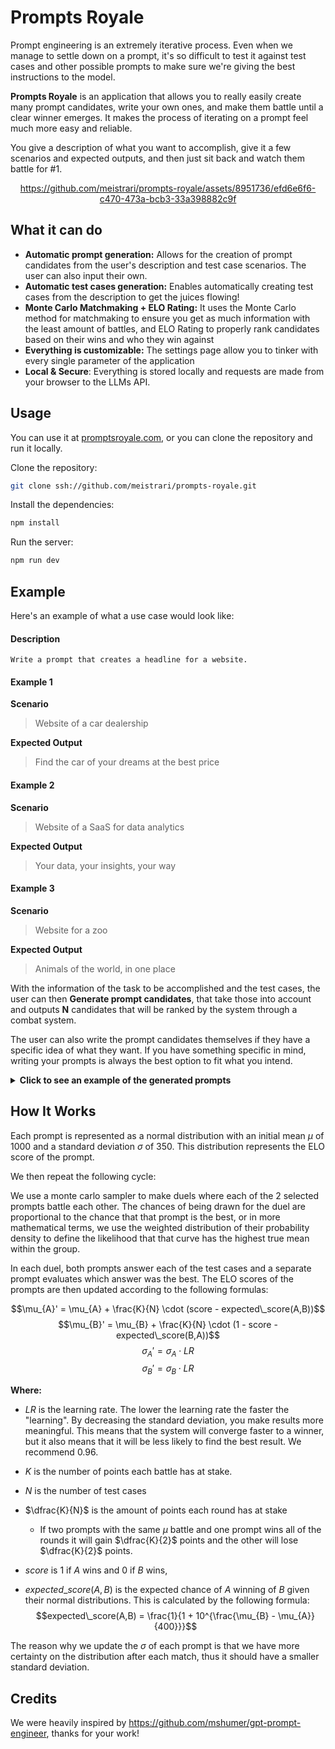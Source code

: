 # Prompts Royale

Prompt engineering is an extremely iterative process. Even when we manage to settle down on a prompt, it's so difficult to test it against test cases and other possible prompts to make sure we're giving the best instructions to the model.

**Prompts Royale** is an application that allows you to really easily create many prompt candidates, write your own ones, and make them battle until a clear winner emerges. It makes the process of iterating on a prompt feel much more easy and reliable.

You give a description of what you want to accomplish, give it a few scenarios and expected outputs, and then just sit back and watch them battle for #1.

<div align=center>
  
https://github.com/meistrari/prompts-royale/assets/8951736/efd6e6f6-c470-473a-bcb3-33a398882c9f

</div>

## What it can do
- **Automatic prompt generation:** Allows for the creation of prompt candidates from the user's description and test case scenarios. The user can also input their own.
- **Automatic test cases generation:** Enables automatically creating test cases from the description to get the juices flowing!
- **Monte Carlo Matchmaking + ELO Rating:** It uses the Monte Carlo method for matchmaking to ensure you get as much information with the least amount of battles, and ELO Rating to properly rank candidates based on their wins and who they win against
- **Everything is customizable:** The settings page allow you to tinker with every single parameter of the application
- **Local & Secure**: Everything is stored locally and requests are made from your browser to the LLMs API. 

## Usage
You can use it at [promptsroyale.com](https://promptsroyale.com/), or you can clone the repository and run it locally.

Clone the repository:
```bash
git clone ssh://github.com/meistrari/prompts-royale.git
```

Install the dependencies:
```bash
npm install
```

Run the server:
```bash
npm run dev
```

## Example

Here's an example of what a use case would look like:
#### Description
```
Write a prompt that creates a headline for a website.
```
#### Example 1
**Scenario**
> Website of a car dealership

**Expected Output**
> Find the car of your dreams at the best price
#### Example 2
**Scenario**
> Website of a SaaS for data analytics

**Expected Output**
> Your data, your insights, your way
#### Example 3
**Scenario**
> Website for a zoo

**Expected Output**
> Animals of the world, in one place

With the information of the task to be accomplished and the test cases, the user can then **Generate prompt candidates**, that take those into account and outputs **N** candidates that will be ranked by the system through a combat system.

The user can also write the prompt candidates themselves if they have a specific idea of what they want. If you have something specific in mind, writing your prompts is always the best option to fit what you intend. 

<details>
<summary><strong>Click to see an example of the generated prompts</strong></summary>

**Prompt A**
> Design a compelling headline for a distinct category of website. Understand the website's mission, its intended audience, and the solutions it provides. The headline should attract attention, be pertinent, and distill the website's core concept into a succinct statement. Leverage your linguistic proficiency, promotional tactics, and domain-specific knowledge to create an enticing headline."


**Prompt B**
> Your directive is to formulate an attractive headline for a specific kind of website. Pay attention to the website's objectives, its targeted demographics, and the services it offers. The headline should be captivating, germane, and capable of summarizing the website's primary proposition in a brief line. Use your language comprehension, advertising strategies, and industry-specific insights to create a compelling headline.

</details>

## How It Works
Each prompt is represented as a normal distribution with an initial mean $\mu$ of $1000$ and a standard deviation $\sigma$ of $350$. This distribution represents the ELO score of the prompt.

We then repeat the following cycle:

We use a monte carlo sampler to make duels where each of the 2 selected prompts battle each other. The chances of being drawn for the duel are proportional to the chance that that prompt is the best, or in more mathematical terms, we use the weighted distribution of their probability density to define the likelihood that that curve has the highest true mean within the group.

In each duel, both prompts answer each of the test cases and a separate prompt evaluates which answer was the best. The ELO scores of the prompts are then updated according to the following formulas:

$$\mu_{A}' = \mu_{A} + \frac{K}{N} \cdot (score - expected\_score(A,B))$$
$$\mu_{B}' = \mu_{B} + \frac{K}{N} \cdot (1 - score - expected\_score(B,A))$$
$$\sigma_{A}' = \sigma_{A} \cdot LR$$
$$\sigma_{B}' = \sigma_{B} \cdot LR$$

**Where:**
- $LR$ is the learning rate. The lower the learning rate the faster the "learning". By decreasing the standard deviation, you make results more meaningful. This means that the system will converge faster to a winner, but it also means that it will be less likely to find the best result. We recommend $0.96$.

- $K$ is the number of points each battle has at stake. 
- $N$ is the number of test cases
- $\dfrac{K}{N}$ is the amount of points each round has at stake
    - If two prompts with the same $\mu$ battle and one prompt wins all of the rounds it will gain $\dfrac{K}{2}$ points and the other will lose $\dfrac{K}{2}$ points.

- $score$ is $1$ if $A$ wins and $0$ if $B$ wins,
- $expected\_score(A,B)$ is the expected chance of $A$ winning of $B$ given their normal distributions. This is calculated by the following formula:
$$expected\_score(A,B) = \frac{1}{1 + 10^{\frac{\mu_{B} - \mu_{A}}{400}}}$$

The reason why we update the $\sigma$ of each prompt is that we have more certainty on the distribution after each match, thus it should have a smaller standard deviation.

## Credits

We were heavily inspired by https://github.com/mshumer/gpt-prompt-engineer, thanks for your work!
